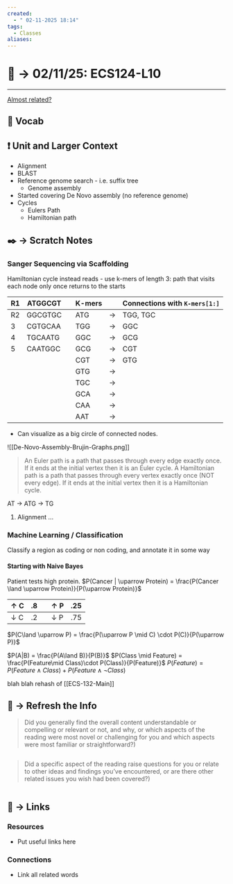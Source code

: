 ```yaml
---
created:
  - " 02-11-2025 18:14"
tags:
  - Classes
aliases:
---
```


# 📗 ->  02/11/25: ECS124-L10
---
[Almost related?](https://canvas.ucdavis.edu/courses/968116/files/folder/PDF%20notes?preview=26211306)

## 🎤 Vocab



## ❗ Unit and Larger Context
- Alignment
- BLAST
- Reference genome search - i.e. suffix tree
	- Genome assembly
- Started covering De Novo assembly (no reference genome)
- Cycles
	- Eulers Path
	- Hamiltonian path



## ✒️ -> Scratch Notes
### Sanger Sequencing via Scaffolding
Hamiltonian cycle instead reads - use k-mers of length 3: path that visits each node only once returns to the starts

| R1  | ATGGCGT |     | K-mers |     | Connections with `K-mers[1:]` |
| --- | ------- | --- | ------ | --- | ----------------------------- |
| R2  | GGCGTGC |     | ATG    | ->  | TGG, TGC                      |
| 3   | CGTGCAA |     | TGG    | ->  | GGC                           |
| 4   | TGCAATG |     | GGC    | ->  | GCG                           |
| 5   | CAATGGC |     | GCG    | ->  | CGT                           |
|     |         |     | CGT    | ->  | GTG                           |
|     |         |     | GTG    | ->  |                               |
|     |         |     | TGC    | ->  |                               |
|     |         |     | GCA    | ->  |                               |
|     |         |     | CAA    | ->  |                               |
|     |         |     | AAT    | ->  |                               |
- Can visualize as a big circle of connected nodes. 

![[De-Novo-Assembly-Brujin-Graphs.png]]

> An Euler path is a path that passes through every edge exactly once. If it ends at the initial vertex then it is an Euler cycle.
> A Hamiltonian path is a path that passes through every vertex exactly once (NOT every edge). If it ends at the initial vertex then it is a Hamiltonian cycle.

AT -> ATG -> TG

1) Alignment 
...


### Machine Learning / Classification
Classify a region as coding or non coding, and annotate it in some way 

#### Starting with Naive Bayes
Patient tests high protein. 
$P(Cancer | \uparrow Protein) = \frac{P(Cancer  \land \uparrow Protein)}{P(\uparrow Protein)}$

| $\uparrow$ C   | .8  |     | $\uparrow$ P   | .25 |
| -------------- | --- | --- | -------------- | --- |
| $\downarrow$ C | .2  |     | $\downarrow$ P | .75 |
$P(C\land \uparrow P) = \frac{P(\uparrow P \mid C) \cdot P(C)}{P(\uparrow P)}$

$P(A|B) = \frac{P(A\land B)}{P(B)}$
$P(Class \mid Feature) = \frac{P(Feature\mid Class)\cdot P(Class)}{P(Feature)}$
$P(Feature) = P(Feature \land Class) + P(Feature \land \lnot Class)$

blah blah rehash of [[ECS-132-Main]]



## 🧪 -> Refresh the Info
> Did you generally find the overall content understandable or compelling or relevant or not, and why, or which aspects of the reading were most novel or challenging for you and which aspects were most familiar or straightforward?)  
```

```

> Did a specific aspect of the reading raise questions for you or relate to other ideas and findings you’ve encountered, or are there other related issues you wish had been covered?)
```

```




## 🔗 -> Links
### Resources
- Put useful links here


### Connections
- Link all related words
